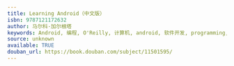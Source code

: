 ```yaml
---
title: Learning Android（中文版）
isbn: 9787121172632
author: 马尔科·加尔根塔
keywords: Android, 编程, O'Reilly, 计算机, android, 软件开发, programming, 计算机技术
source: unknown
available: TRUE
douban_url: https://book.douban.com/subject/11501595/
---
```

